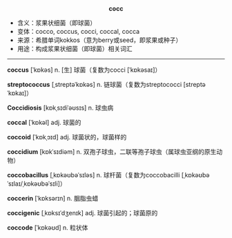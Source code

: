 
**<center>cocc</center>**

- <span class="definition">含义：浆果状细菌（即球菌）</span>
- <span class="definition">变体：cocco, coccus, cocci, coccal, cocca</span>
- <span class="definition">来源：希腊单词kokkos（意为berry或seed，即浆果或种子）</span>
- <span class="definition">用途：构成浆果状细菌（即球菌）相关词汇</span>

---

<span class="vocabulary">**coccus**</span> [ˈkɒkəs] n. [生] 球菌（复数为cocci [ˈkɒkəsaɪ]）

<span class="vocabulary">**streptococcus**</span> [ˌstreptəˈkɒkəs] n. 链球菌（复数为streptococci [streptəˈkɒkaɪ]）

<span class="vocabulary">**Coccidiosis**</span> [kɒkˌsɪdiˈəʊsɪs] n. 球虫病

<span class="vocabulary">**coccal**</span> [ˈkɒkəl] adj. 球菌的

<span class="vocabulary">**coccoid**</span> [ˈkɒkˌɔɪd] adj. 球菌状的，球菌样的

<span class="vocabulary">**coccidium**</span> [kɒkˈsɪdiəm] n. 双孢子球虫，二联等孢子球虫（属球虫亚纲的原生动物）

<span class="vocabulary">**coccobacillus**</span> [ˌkɒkəʊbəˈsɪləs] n. 球杆菌（复数为coccobacilli [ˌkɒkəʊbəˈsɪlaɪ/ˌkɒkəʊbəˈsɪli]）

<span class="vocabulary">**coccerin**</span> [ˈkɒksərɪn] n. 胭脂虫蜡

<span class="vocabulary">**coccigenic**</span> [ˌkɒksɪˈdʒenɪk] adj. 球菌引起的；球菌原的

<span class="vocabulary">**coccode**</span> [ˈkɒkəʊd] n. 粒状体

